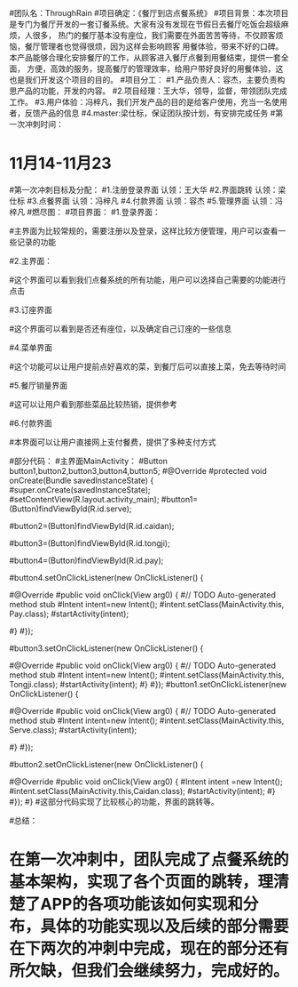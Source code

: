 #团队名：ThroughRain
#项目确定：《餐厅到店点餐系统》
#项目背景：本次项目是专门为餐厅开发的一套订餐系统。大家有没有发现在节假日去餐厅吃饭会超级麻烦，人很多，
热门的餐厅基本没有座位，我们需要在外面苦苦等待，不仅顾客烦恼，餐厅管理者也觉得很烦，因为这样会影响顾客
用餐体验，带来不好的口碑。本产品能够合理化安排餐厅的工作，从顾客进入餐厅点餐到用餐结束，提供一套全面，
方便，高效的服务，提高餐厅的管理效率，给用户带好良好的用餐体验，这也是我们开发这个项目的目的。
#项目分工：
#1.产品负责人：容杰，主要负责构思产品的功能，开发的内容。
#2.项目经理：王大华，领导，监督，带领团队完成工作。
#3.用户体验：冯梓凡，我们开发产品的目的是给客户使用，充当一名使用者，反馈产品的信息
#4.master:梁仕标，保证团队按计划，有安排完成任务
#第一次冲刺时间：
# 11月14-11月23
#第一次冲刺目标及分配：
#1.注册登录界面            认领：王大华
#2.界面跳转                  认领：梁仕标
#3.点餐界面                  认领：冯梓凡
#4.付款界面                  认领：容杰
#5.管理界面                  认领：冯梓凡
#燃尽图：
#项目界面：
#1.登录界面：
 
 
 
#主界面为比较常规的，需要注册以及登录，这样比较方便管理，用户可以查看一些记录的功能
 
 
 
#2.主界面：
 
#这个界面可以看到我们点餐系统的所有功能，用户可以选择自己需要的功能进行点击
 
 
#3.订座界面
 
#这个界面可以看到是否还有座位，以及确定自己订座的一些信息
 
 
 
#4.菜单界面
 
#这个功能可以让用户提前点好喜欢的菜，到餐厅后可以直接上菜，免去等待时间
 
 
#5.餐厅销量界面
 
#这可以让用户看到那些菜品比较热销，提供参考


#6.付款界面
 
#本界面可以让用户直接网上支付餐费，提供了多种支付方式
 
 
#部分代码：
#主界面MainActivity：
#Button button1,button2,button3,button4,button5;
#@Override
#protected void onCreate(Bundle savedInstanceState) {
#super.onCreate(savedInstanceState);
#setContentView(R.layout.activity_main);
#button1=(Button)findViewById(R.id.serve);

#button2=(Button)findViewById(R.id.caidan);

#button3=(Button)findViewById(R.id.tongji);

#button4=(Button)findViewById(R.id.pay);

#button4.setOnClickListener(new OnClickListener() {

#@Override
#public void onClick(View arg0) {
#// TODO Auto-generated method stub
#Intent intent=new Intent();
#intent.setClass(MainActivity.this, Pay.class);
#startActivity(intent);

#}
#});

#button3.setOnClickListener(new OnClickListener() {

#@Override
#public void onClick(View arg0) {
#// TODO Auto-generated method stub
#Intent intent=new Intent();
#intent.setClass(MainActivity.this, Tongji.class);
#startActivity(intent);
#}
#});
#button1.setOnClickListener(new OnClickListener() {

#@Override
#public void onClick(View arg0) {
#// TODO Auto-generated method stub
#Intent intent=new Intent();
#intent.setClass(MainActivity.this, Serve.class);
#startActivity(intent); 

#}
#});

#button2.setOnClickListener(new OnClickListener() {

#@Override
#public void onClick(View arg0) {
#Intent intent =new Intent();
#intent.setClass(MainActivity.this,Caidan.class);
#startActivity(intent);
#}
#});
#}
#这部分代码实现了比较核心的功能，界面的跳转等。
 
#总结：
#   在第一次冲刺中，团队完成了点餐系统的基本架构，实现了各个页面的跳转，理清楚了APP的各项功能该如何实现和分布，具体的功能实现以及后续的部分需要在下两次的冲刺中完成，现在的部分还有所欠缺，但我们会继续努力，完成好的。
 


